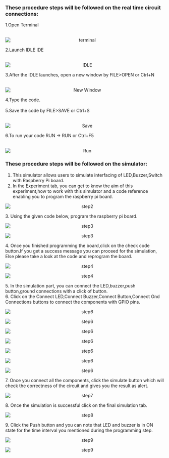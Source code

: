 ### These procedure steps will be followed on the real time circuit connections:

1.Open Terminal<br><br>
<p align="center">
    <img src="images/1.jpg" alt="terminal" style="height:auto;width:auto;margin-left:auto;margin-right:auto;display:block">
</p>
2.Launch IDLE IDE <br><br>
<p align="center">
    <img src="images/2.png" alt="IDLE" style="height:auto;width:auto;margin-left:auto;margin-right:auto;display:block">
</p>
3.After the IDLE launches, open a new window by FILE>OPEN or Ctrl+N<br><br>
<p align="center">
    <img src="images/3.jpg" alt="New Window" style="height:auto;width:auto;margin-left:auto;margin-right:auto;display:block">
</p>
4.Type the code.<br><br>
5.Save the code by FILE>SAVE or Ctrl+S<br><br>
<p align="center">
    <img src="images/4.jpg" alt="Save" style="height:auto;width:auto;margin-left:auto;margin-right:auto;display:block">
</p>
6.To run your code RUN -> RUN or Ctrl+F5<br><br>
<p align="center">
    <img src="images/5.png" alt="Run" style="height:auto;width:auto;margin-left:auto;margin-right:auto;display:block">
</p>

### These procedure steps will be followed on the simulator:

1. This simulator allows users to simulate interfacing of LED,Buzzer,Switch with Raspberry Pi board.<br>
2. In the Experiment tab, you can get to know the aim of this experiment,how to work with this simulator and a code reference enabling you to program the raspberry pi board.<br>
<p align="center"><img src="images/p1.png" style="height:auto;width:auto;margin-left:auto;margin-right:auto;display:block" alt="step2"></p>
3. Using the given code below, program the raspberry pi board.<br>
<p align="center"><img src="images/p2.png" style="height:auto;width:auto;margin-left:auto;margin-right:auto;display:block" alt="step3"></p>
<p align="center"><img src="images/p4.png" style="height:auto;width:auto;margin-left:auto;margin-right:auto;display:block" alt="step3"></p>
4. Once you finished programming the board,click on the check code button.If you get a success message you can proceed for the simulation, Else please take a look at the code and reprogram the board.<br>
<p align="center"><img src="images/p5.png" style="height:auto;width:auto;margin-left:auto;margin-right:auto;display:block" alt="step4"></p>
<p align="center"><img src="images/p6.png" style="height:auto;width:auto;margin-left:auto;margin-right:auto;display:block" alt="step4"></p>
5. In the simulation part, you can connect the LED,buzzer,push button,ground connections with a click of button.<br>
6. Click on the Connect LED,Connect Buzzer,Connect Button,Connect Gnd Connections buttons to connect the components with GPIO pins.<br>
<p align="center"><img src="images/p7.png" style="height:auto;width:auto;margin-left:auto;margin-right:auto;display:block" alt="step6"></p>
<p align="center"><img src="images/p8.png" style="height:auto;width:auto;margin-left:auto;margin-right:auto;display:block" alt="step6"></p>
<p align="center"><img src="images/p10.png" style="height:auto;width:auto;margin-left:auto;margin-right:auto;display:block" alt="step6"></p>
<p align="center"><img src="images/p12.png" style="height:auto;width:auto;margin-left:auto;margin-right:auto;display:block" alt="step6"></p>
<p align="center"><img src="images/p14.png" style="height:auto;width:auto;margin-left:auto;margin-right:auto;display:block" alt="step6"></p>
<p align="center"><img src="images/p15.png" style="height:auto;width:auto;margin-left:auto;margin-right:auto;display:block" alt="step6"></p>
<p align="center"><img src="images/p16.png" style="height:auto;width:auto;margin-left:auto;margin-right:auto;display:block" alt="step6"></p>
7. Once you connect all the components, click the simulate button which will check the correctness of the circuit and gives you the result as alert.<br>
<p align="center"><img src="images/p17.png" style="height:auto;width:auto;margin-left:auto;margin-right:auto;display:block" alt="step7"></p>
8. Once the simulation is successful click on the final simulation tab.<br>
<p align="center"><img src="images/p18.png" style="height:auto;width:auto;margin-left:auto;margin-right:auto;display:block" alt="step8"></p>
9. Click the Push button and you can note that LED and buzzer is in ON state for the time interval you mentioned during the programming step.<br>
<p align="center"><img src="images/p19.png" style="height:auto;width:auto;margin-left:auto;margin-right:auto;display:block" alt="step9"></p>
<p align="center"><img src="images/p20.png" style="height:auto;width:auto;margin-left:auto;margin-right:auto;display:block" alt="step9"></p>
